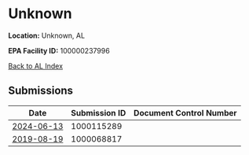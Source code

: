 # Unknown

**Location:** Unknown, AL

**EPA Facility ID:** 100000237996

[Back to AL Index](../../index.md)

## Submissions

| Date | Submission ID | Document Control Number |
|------|--------------|-------------------------|
| [2024-06-13](submissions/1000115289.md) | 1000115289 |  |
| [2019-08-19](submissions/1000068817.md) | 1000068817 |  |
